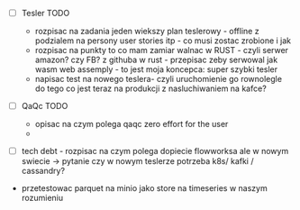 
- [ ] Tesler
	TODO 
	- rozpisac na zadania jeden wiekszy plan teslerowy - offline z podzialem na persony user stories itp - co musi zostac zrobione i jak
	- rozpisac na punkty to co mam zamiar walnac w RUST - czyli serwer amazon? czy FB? z githuba w rust - przepisac zeby serwowal jak wasm web assemply - to jest moja koncepca: super szybki tesler
	- napisac test na nowego teslera- czyli uruchomienie go rownolegle do tego co jest teraz na produkcji  z nasluchiwaniem na kafce?

- [ ] QaQc
	TODO
	- opisac na czym polega qaqc zero effort for the user
	- 
- [ ] tech debt - rozpisac na czym polega dopiecie flowworksa ale w nowym swiecie -> pytanie czy w nowym teslerze potrzeba k8s/ kafki / cassandry?


- przetestowac parquet na minio jako store na timeseries w naszym rozumieniu